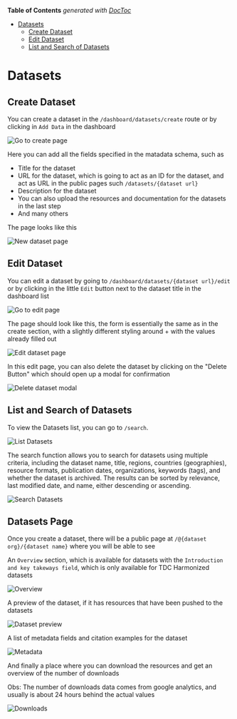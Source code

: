 <!-- START doctoc generated TOC please keep comment here to allow auto update -->
<!-- DON'T EDIT THIS SECTION, INSTEAD RE-RUN doctoc TO UPDATE -->
**Table of Contents**  *generated with [DocToc](https://github.com/thlorenz/doctoc)*

- [Datasets](#datasets)
  - [Create Dataset](#create-dataset)
  - [Edit Dataset](#edit-dataset)
  - [List and Search of Datasets](#list-and-search-of-datasets)

<!-- END doctoc generated TOC please keep comment here to allow auto update -->

# Datasets

## Create Dataset

You can create a dataset in the `/dashboard/datasets/create` route or by clicking in `Add Data` in the dashboard 

![Go to create page](./go_to_create.png)

Here you can add all the fields specified in the matadata schema, such as

- Title for the dataset
- URL for the dataset, which is going to act as an ID for the dataset, and act as URL in the public pages such `/datasets/{dataset url}`
- Description for the dataset
- You can also upload the resources and documentation for the datasets in the last step
- And many others

The page looks like this

![New dataset page](./create_dataset.png)

## Edit Dataset

You can edit a dataset by going to `/dashboard/datasets/{dataset url}/edit` or by clicking in the little `Edit` button next to the dataset title in the dashboard list

![Go to edit page](./go_to_edit.png)

The page should look like this, the form is essentially the same as in the create section, with a slightly different styling around + with the values already filled out

![Edit dataset page](./edit.png)

In this edit page, you can also delete the dataset by clicking on the "Delete Button" which should open up a modal for confirmation

![Delete dataset modal](./delete.png)


## List and Search of Datasets

To view the Datasets list, you can go to `/search`.

![List Datasets](list.png)

The search function allows you to search for datasets using multiple criteria, including the dataset name, title, regions, countries (geographies), resource formats, publication dates, organizations, keywords (tags), and whether the dataset is archived. The results can be sorted by relevance, last modified date, and name, either descending or ascending.

![Search Datasets](search.png)

## Datasets Page

Once you create a dataset, there will be a public page at `/@{dataset org}/{dataset name}` where you will be able to see

An `Overview` section, which is available for datasets with the `Introduction and key takeways field`, which is only available for TDC Harmonized datasets


![Overview](overview.png)

A preview of the dataset, if it has resources that have been pushed to the datasets

![Dataset preview](preview.png)

A list of metadata fields and citation examples for the dataset

![Metadata](metadata.png)

And finally a place where you can download the resources and get an overview of the number of downloads

Obs: The number of downloads data comes from google analytics, and usually is about 24 hours behind the actual values

![Downloads](downloads.png)
